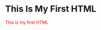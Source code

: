 
<html>
  <head>
    <title>My First HTML</title>
  </head>
  <body>
    <h1>This Is My First HTML</h1>
    <font color="red">
      This is my first HTML
    </font>
  </body>
</html>
